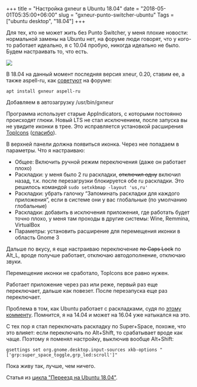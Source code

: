 +++
title = "Настройка gxneur в Ubuntu 18.04"
date = "2018-05-01T05:35:00+06:00"
slug = "gxneur-punto-switcher-ubuntu"
Tags = ["ubuntu desktop", "18.04"]
+++

Для тех, кто не может жить без Punto Switcher, у меня плохие новости: нормальной замены на Ubuntu нет, на форуме люди говорят, что у кого-то работает идеально, я с 10.04 пробую, никогда идеально не было. Будем настраивать то, что есть.

<img itemprop="image" src="https://upload.wikimedia.org/wikipedia/ru/a/a3/Xneur_project.png" />

<!--more-->

В 18.04 на данный момент последняя версия xneur, 0.20, ставим ее, а также aspell-ru, как [советуют](http://forum.ubuntu.ru/index.php?topic=165332.msg2337661#msg2337661) на форуме:

```
apt install gxneur aspell-ru
```

Добавляем в автозагрузку /usr/bin/gxneur

Программа использует старые AppIndicators, с которыми постоянно происходят глюки. Новый LTS не стал исключением, после запуска вы не увидите иконки в трее. Это исправляется установкой расширения [TopIcons](https://extensions.gnome.org/extension/495/topicons/) ([спасибо](https://askubuntu.com/questions/1028901/no-appindicators-after-upgrading-from-17-10-to-18-04/1029308#1029308)).

В верхней панели должна появиться иконка. Через нее попадаем в параметры. Что я настраиваю:

- Общее: Включить ручной режим переключения (даже он работает плохо)
- Раскладки: у меня было 2 ru раскладки, ~~отключил одну~~ включил назад, т.к. после перезагрузки блокируется обе ru раскладки. Это решилось командой `sudo setxkbmap -layout 'us,ru'`
- Раскладки: убрать галочку “Запоминать раскладки для каждого приложения”, если в системе они у вас глобальные (по умолчанию глобальные)
- Раскладки: добавить в исключения приложения, где работать будет точно плохо, у меня там проходы в другие системы: Wine, Remmina, VirtualBox
- Параметры: установить расширение для перемещения иконки в область Gnome 3

Дальше по вкусу, я еще настраиваю переключение ~~по Caps Lock~~ по Alt_L, вроде получше работает, отключаю автодополнение, отключаю звуки.

Перемещение иконки не сработало, TopIcons все равно нужен.

Работает приложение через раз или реже, первый раз еще переключает, дальше как повезет. После перезапуска еще раз переключает.

Проблема в том, как Ubuntu работает с раскладками, судя по [этому комменту](http://forum.ubuntu.ru/index.php?topic=165332.msg1940624#msg1940624). Помнится, я на 14.04 и может на 16.04 уже натыкался на это.

С тех пор я стал переключать раскладку по Super+Space, похоже, что это влияет: если переключать по Alt+Shift, то срабатывает вроде как чаще. Поэтому я поменял настройку, выключив вообще Alt+Shift:

```
gsettings set org.gnome.desktop.input-sources xkb-options "['grp:super_space_toggle,grp_led:scroll']"
```

Пока живу так, лучше, чем ничего.

Статья из [цикла "Переезд на Ubuntu 18.04"](/blog/2018/04/30/windows-ubuntu-18.04-migrate/).
